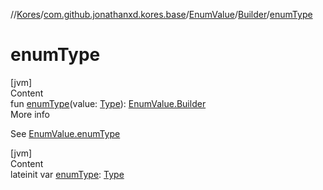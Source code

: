 //[Kores](../../../index.md)/[com.github.jonathanxd.kores.base](../../index.md)/[EnumValue](../index.md)/[Builder](index.md)/[enumType](enum-type.md)



# enumType  
[jvm]  
Content  
fun [enumType](enum-type.md)(value: [Type](https://docs.oracle.com/javase/8/docs/api/java/lang/reflect/Type.html)): [EnumValue.Builder](index.md)  
More info  


See [EnumValue.enumType](../enum-type.md)

  


[jvm]  
Content  
lateinit var [enumType](enum-type.md): [Type](https://docs.oracle.com/javase/8/docs/api/java/lang/reflect/Type.html)  



